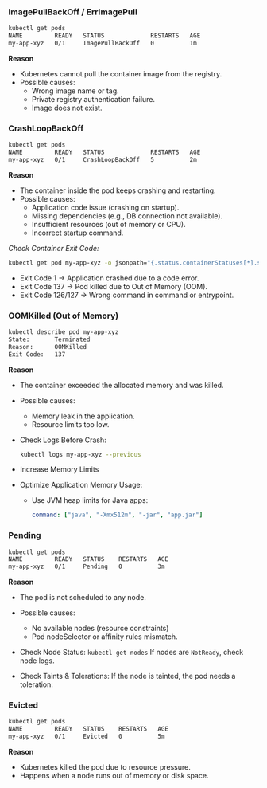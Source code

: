 ### ImagePullBackOff / ErrImagePull ###
```bash
kubectl get pods
NAME         READY   STATUS             RESTARTS   AGE
my-app-xyz   0/1     ImagePullBackOff   0          1m
```

**Reason**
- Kubernetes cannot pull the container image from the registry.
- Possible causes:
  - Wrong image name or tag.
  - Private registry authentication failure.
  - Image does not exist.
 
### CrashLoopBackOff ###
```bash
kubectl get pods
NAME         READY   STATUS             RESTARTS   AGE
my-app-xyz   0/1     CrashLoopBackOff   5          2m
```

**Reason**
- The container inside the pod keeps crashing and restarting.
- Possible causes:
  - Application code issue (crashing on startup).
  - Missing dependencies (e.g., DB connection not available).
  - Insufficient resources (out of memory or CPU).
  - Incorrect startup command.

*Check Container Exit Code:*
```bash
kubectl get pod my-app-xyz -o jsonpath="{.status.containerStatuses[*].state.waiting.reason}"
```
  - Exit Code 1 → Application crashed due to a code error.
  - Exit Code 137 → Pod killed due to Out of Memory (OOM).
  - Exit Code 126/127 → Wrong command in command or entrypoint.

### OOMKilled (Out of Memory) ###
```bash
kubectl describe pod my-app-xyz
State:       Terminated
Reason:      OOMKilled
Exit Code:   137
```

**Reason**
- The container exceeded the allocated memory and was killed.
- Possible causes:
  - Memory leak in the application.
  - Resource limits too low.
 
- Check Logs Before Crash:
  ```bash
  kubectl logs my-app-xyz --previous
  ```
- Increase Memory Limits
- Optimize Application Memory Usage:
  - Use JVM heap limits for Java apps:
    ```yaml
    command: ["java", "-Xmx512m", "-jar", "app.jar"]
    ```

### Pending ###
```bash
kubectl get pods
NAME         READY   STATUS    RESTARTS   AGE
my-app-xyz   0/1     Pending   0          3m
```

**Reason**
- The pod is not scheduled to any node.
- Possible causes:
  - No available nodes (resource constraints)
  - Pod nodeSelector or affinity rules mismatch.
 
- Check Node Status: `kubectl get nodes` If nodes are `NotReady`, check node logs.
- Check Taints & Tolerations: If the node is tainted, the pod needs a toleration:

### Evicted ###
```bash
kubectl get pods
NAME         READY   STATUS    RESTARTS   AGE
my-app-xyz   0/1     Evicted   0          5m
```

**Reason**
- Kubernetes killed the pod due to resource pressure.
- Happens when a node runs out of memory or disk space.
